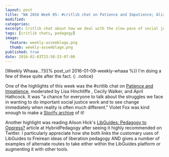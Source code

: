 ```yaml
---
layout: post
title: "WA 2016 Week 05: #critlib chat on Patience and Impatience; Alison Hicks' LibGuides: Pedagogy to Oppress?"
modified:
categories: 
excerpt: Critlib chat about how we deal with the slow pace of social justice work; a great article examining how LibGuides hinders and potentially supports liberatory pedagogy.
tags: [critlib chats, pedagogy]
image:
  feature: weekly-assemblage.png
  thumb: weekly-assemblage.png
published: true
date: 2016-02-03T23:58:53-07:00
---
```

  
[Weekly Whaaa…?]({% post_url 2016-01-09-weekly-whaaa %}) I'm doing a few of these quite after the fact. 
{: .notice}  

One of the highlights of this week was the #critlib chat on [Patience and Impatience](http://critlib.org/patience-impatience/), moderated by Lisa Hinchliffe , Cecily Walker, and April Hathcock. It was "a chance for everyone to talk about the struggles we face in wanting to do important social justice work and to see change immediately when reality is often much different." Violet Fox was kind enough to make a [Storify archive](https://storify.com/violetbfox/critlib-patience-impatience) of it!     

Another highlight was reading Alison Hick's [LibGuides: Pedagogy to Oppress?](http://www.digitalpedagogylab.com/hybridped/libguides-pedagogy-to-oppress/) article at HybridPedagogy after seeing it highly recommended on Twitter. I particularly appreciate how she both links the customary uses of LibGuides to Freirean ideas of liberation pedagogy AND gives a number of examples of alternate routes to take either within the LibGuides platform or augmenting it with other tools.    

